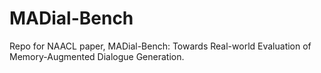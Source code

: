 # MADial-Bench
Repo for NAACL paper, MADial-Bench: Towards Real-world Evaluation of Memory-Augmented Dialogue Generation.
